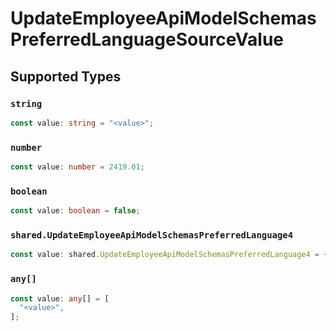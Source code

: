 # UpdateEmployeeApiModelSchemasPreferredLanguageSourceValue


## Supported Types

### `string`

```typescript
const value: string = "<value>";
```

### `number`

```typescript
const value: number = 2419.01;
```

### `boolean`

```typescript
const value: boolean = false;
```

### `shared.UpdateEmployeeApiModelSchemasPreferredLanguage4`

```typescript
const value: shared.UpdateEmployeeApiModelSchemasPreferredLanguage4 = {};
```

### `any[]`

```typescript
const value: any[] = [
  "<value>",
];
```

